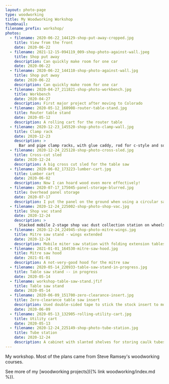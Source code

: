 ```yaml
---
layout: photo-page
type: woodworking
title: My Woodworking Workshop
thumbnail:
filename_prefix: workshop/
photos:
  - filename: 2020-06-22_144129-shop-put-away-cropped.jpg
    title: View from the front
    date: 2020-06-22
  - filename: 2021-12-15-094119_009-shop-photo-against-wall.jpeg
    title: Shop put away
    description: Can quickly make room for one car
    date: 2020-06-22
  - filename: 2020-06-22_144110-shop-photo-against-wall.jpg
    title: Shop put away
    date: 2020-06-22
    description: Can quickly make room for one car
  - filename: 2020-04-27_211821-shop-photo-workbench.jpg
    title: Workbench
    date: 2020-04-27
    description: First major project after moving to Colorado
  - filename: 2020-05-12_160908-router-table-stand.jpg
    title: Router table stand
    date: 2020-05-12
    description: A rolling cart for the router table
  - filename: 2020-12-23_145520-shop-photo-clamp-wall.jpg
    title: Clamp rack
    date: 2020-12-23
    description: >
      Bar and pipe clamp racks, with glue caddy, rod for c-style and squeeze clamps, and peg for strap clamp
  - filename: 2020-12-24_225128-shop-photo-cross-sled.jpg
    title: Cross-cut sled
    date: 2020-12-24
    description: A big cross cut sled for the table saw
  - filename: 2020-06-02_173223-lumber-cart.jpg
    title: Lumber cart
    date: 2020-06-02
    description: Now I can hoard wood even more effectively!
  - filename: 2020-07-17_175045-panel-storage-blurred.jpg
    title: Overhead panel storage
    date: 2020-07-17
    description: I put the panel on the ground when using a circular saw to cut full plywood sheets
  - filename: 2020-12-24_225002-shop-photo-shop-vac.jpg
    title: Shop vac stand
    date: 2020-12-24
    description: >
      Stacked mobile 2-stage shop vac dust collection station on wheels
  - filename: 2020-12-24_224945-shop-photo-mitre-wings.jpg
    title: Mitre saw stand - wings extended
    date: 2020-12-24
    description: Mobile miter saw station with folding extension tables. Wings out!
  - filename: 2021-01-01_164530-mitre-saw-hood.jpg
    title: Mitre saw hood
    date: 2021-01-01
    description: A not-very-good hood for the mitre saw
  - filename: 2020-05-14_220933-table-saw-stand-in-progress.jpg
    title: Table saw stand -- in progress
    date: 2020-05-14
  - filename: workshop-table-saw-stand.jfif
    title: Table saw stand
    date: 2020-05-14
  - filename: 2020-06-09_151700-zero-clearance-insert.jpg
    title: Zero-clearance table saw insert
    description: Used double-sided tape to stick the stock insert to mdf, then used a router pattern bit
    date: 2020-06-09
  - filename: 2020-05-13_132905-rolling-utility-cart.jpg
    title: Utility cart
    date: 2020-05-13
  - filename: 2020-12-24_225149-shop-photo-tube-station.jpg
    title: Tube station
    date: 2020-12-24
    description: A cabinet with slanted shelves for storing caulk tubes and cans
---
```


My workshop. Most of the plans came from Steve Ramsey's woodworking courses.

See more of my [woodworking projects]({% link woodworking/index.md %}).
